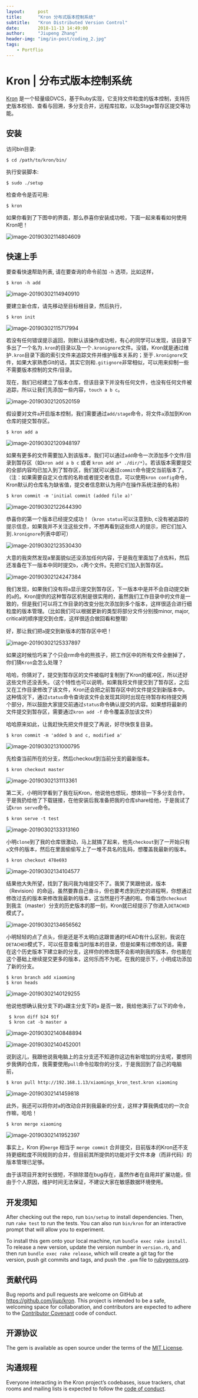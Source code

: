 ```yaml
---
layout:     post
title:      "Kron 分布式版本控制系统"
subtitle:   "Kron Distributed Version Control"
date:       2018-11-13 14:49:00
author:     "Jiupeng Zhang"
header-img: "img/in-post/coding_2.jpg"
tags:
    - Portflio
---
```


# Kron | 分布式版本控制系统

[Kron](https://github.com/jiup/kron) 是一个轻量级DVCS，基于Ruby实现，它支持文件粒度的版本控制，支持历史版本校验、查看与回溯，多分支合并，远程库拉取，以及Stage暂存区提交等功能。





## 安装

访问bin目录:

```shell
$ cd /path/to/kron/bin/
```

执行安装脚本:

```shell
$ sudo ./setup
```

检查命令是否可用:

```shell
$ kron
```

如果你看到了下图中的界面，那么恭喜你安装成功啦，下面一起来看看如何使用Kron吧！

![image-20190302114804609](https://github.com/ZhangJiupeng/zhangjiupeng.github.io/raw/master/img/in-post/image-20190302114804609.png)






## 快速上手

要查看快速帮助列表, 请在要查询的命令前加 `-h` 选项，比如这样，

```shell
$ kron -h add
```

![image-20190302114940910](https://github.com/ZhangJiupeng/zhangjiupeng.github.io/raw/master/img/in-post/image-20190302114940910.png)


要建立新仓库，请先移动至目标根目录，然后执行，

```shell
$ kron init
```

![image-20190302115717994](https://github.com/ZhangJiupeng/zhangjiupeng.github.io/raw/master/img/in-post/image-20190302115717994.png)

若没有任何错误提示返回，则默认该操作成功啦，有心的同学可以发现，该目录下多出了一个名为`.kron`的目录以及一个`.kronignore`文件。没错，Kron就是通过维护`.kron`目录下面的索引文件来追踪文件并维护版本关系的；至于`.kronignore`文件，如果大家熟悉Git的话，其实它则和`.gitignore`非常相似，可以用来抑制一些不需要版本控制的文件/目录。

现在，我们已经建立了版本仓库，但该目录下并没有任何文件，也没有任何文件被追踪，所以让我们先添加一些内容，`touch a b c`。

![image-20190302120520159](https://github.com/ZhangJiupeng/zhangjiupeng.github.io/raw/master/img/in-post/image-20190302120520159.png)



假设要对文件`a`开启版本控制，我们需要通过`add/stage`命令，将文件`a`添加到Kron仓库的提交暂存区。

```shell
$ kron add a
```

![image-20190302120948197](https://github.com/ZhangJiupeng/zhangjiupeng.github.io/raw/master/img/in-post/image-20190302120948197.png)

如果有更多的文件需要加入到该版本，我们可以通过`add`命令一次添加多个文件/目录到暂存区（如`kron add a b c` 或者 `kron add a* ./dir/*`）。若该版本需要提交的全部内容均已加入到了暂存区，我们就可以通过`commit`命令提交当前版本了。（注：如果需要自定义仓库的名称或者提交者信息，可以使用`kron config`命令，Kron默认的仓库名为缺省值，提交者信息默认为用户在操作系统注册的名称）



```shell
$ kron commit -m 'initial commit (added file a)'
```

![image-20190302122644390](https://github.com/ZhangJiupeng/zhangjiupeng.github.io/raw/master/img/in-post/image-20190302122644390.png)

恭喜你的第一个版本已经提交成功！（`kron status`可以注意到b, c没有被追踪的提示信息，如果我并不关注这些文件，不想再看到这些烦人的提示，把它们加入到`.kronignore`列表中即可）

![image-20190302123530430](https://github.com/ZhangJiupeng/zhangjiupeng.github.io/raw/master/img/in-post/image-20190302123530430.png)

大意的我突然发现a里面貌似还没添加任何内容，于是我在里面加了点佐料，然后还准备在下一版本中同时提交`b`，`c`两个文件。先把它们加入到暂存区。

![image-20190302124247384](https://github.com/ZhangJiupeng/zhangjiupeng.github.io/raw/master/img/in-post/image-20190302124247384.png)

我们发现，如果我们没有将`a`显示提交到暂存区，下一版本中是并不会自动提交新的`a`的。Kron提供的这种暂存区机制是很实用的，虽然我们工作目录中的文件是一致的，但是我们可以将工作目录的改变分批次添加到多个版本，这样很适合进行细粒度的版本管理。（比如我们可以根据更新的类型将部分文件分别按minor, major, critical的顺序提交到仓库，这样很适合做回看和整理）

好，那让我们把`a`提交到新版本的暂存区中吧！

![image-20190302125337897](https://github.com/ZhangJiupeng/zhangjiupeng.github.io/raw/master/img/in-post/image-20190302125337897.png)

如果这时候恰巧来了个只会rm命令的熊孩子，把工作区中的所有文件全删掉了，你们猜`Kron`会怎么处理？

哈哈，你猜对了，提交到暂存区的文件被临时复制到了Kron的缓冲区，所以还好这些文件还没丢失。（这个特性也可以说明，如果我将文件提交到了暂存区，之后又在工作目录修改了该文件，Kron还会把之前暂存区中的文件提交到新版本中。这种情况下，通过`status`命令查询该文件会发现其同时出现在待暂存和待提交两个部分，所以鼓励大家提交前通过`status`命令确认提交的内容。如果想将最新的文件提交到暂存区，需要通过`kron add -f` 命令覆盖添加该文件）



哈哈原来如此，让我赶快先把文件提交了再说，好尽快恢复目录。

```shell
$ kron commit -m 'added b and c, modified a'
```

![image-20190302131000795](https://github.com/ZhangJiupeng/zhangjiupeng.github.io/raw/master/img/in-post/image-20190302131000795.png)



先检查当前所在的分支，然后checkout到当前分支的最新版本。

```shell
$ kron checkout master
```

![image-20190302131113361](https://github.com/ZhangJiupeng/zhangjiupeng.github.io/raw/master/img/in-post/image-20190302131113361.png)



第二天，小明同学看到了我在玩Kron，他说他也想玩，想体验一下多分支合作，于是我扔给他了下载链接，在他安装后我准备把我的仓库share给他，于是我试了试`kron serve`命令。

```shell
$ kron serve -t test
```

![image-20190302133313160](https://github.com/ZhangJiupeng/zhangjiupeng.github.io/raw/master/img/in-post/image-20190302133313160.png)

小明`clone`到了我的仓库很激动，马上就搞了起来，他先`checkout`到了一开始只有`a`文件的版本，然后在里面偷偷写上了一堆不具名的乱码，想覆盖我最新的版本。



```shell
$ kron checkout 478e693
```

![image-20190302134104577](https://github.com/ZhangJiupeng/zhangjiupeng.github.io/raw/master/img/in-post/image-20190302134104577.png)

结果他大失所望，找到了我问我为啥提交不了。我笑了笑跟他说，版本（Revision）的命运，虽然要靠自己奋斗，但也要考虑到历史的进程啊，你想通过修改过去的版本来修改我最新的版本，这当然是行不通的啦。你看当你`checkout`到我主（master）分支的历史版本的那一刻，Kron就已经提示了你进入`DETACHED`模式了。

![image-20190302134656562](https://github.com/ZhangJiupeng/zhangjiupeng.github.io/raw/master/img/in-post/image-20190302134656562.png)

小明轻轻的点了点头，但是还是不太明白这跟普通的HEAD有什么区别，我说在`DETACHED`模式下，可以任意查看当时版本的目录，但是如果有过修改的话，需要在这个历史版本下建立新的分支，这样你的修改既不会影响到我的版本，你也能在这个基础上继续提交更多的版本，这何乐而不为呢。在我的提示下，小明成功添加了新的分支。



```shell
$ kron branch add xiaoming
$ kron heads
```

![image-20190302140129255](https://github.com/ZhangJiupeng/zhangjiupeng.github.io/raw/master/img/in-post/image-20190302140129255.png)



他说他想确认我分支下的`a`跟主分支下的`a` 是否一致，我给他演示了以下的命令，

```shell
 $ kron diff b24 91f
 $ kron cat -b master a
```

![image-20190302140848894](https://github.com/ZhangJiupeng/zhangjiupeng.github.io/raw/master/img/in-post/image-20190302140848894.png)

![image-20190302140452001](https://github.com/ZhangJiupeng/zhangjiupeng.github.io/raw/master/img/in-post/image-20190302140452001.png)



说到这儿，我跟他说我电脑上的主分支还不知道你这边有新增加的分支呢，要想同步我俩的仓库，我需要使用`pull`命令拉取你的分支，于是我回到了自己的电脑前，

```shell
$ kron pull http://192.168.1.13/xiaomings_kron_test.kron xiaoming
```

![image-20190302141459818](https://github.com/ZhangJiupeng/zhangjiupeng.github.io/raw/master/img/in-post/image-20190302141459818.png)



此外，我还可以将你对`a`的改动合并到我最新的分支，这样才算我俩成功的一次合作嘛，哈哈！

```shell
$ kron merge xiaoming
```

![image-20190302141952397](https://github.com/ZhangJiupeng/zhangjiupeng.github.io/raw/master/img/in-post/image-20190302141952397.png)



事实上，Kron 的`merge` 相当于 `merge commit` 合并提交，目前版本的Kron还不支持更细粒度不同规则的合并，但目前其所提供的功能对于文件本身（而非代码）的版本管理已足够。

由于该项目开发时长很短，不排除潜在bug存在，虽然作者在自用并扩展功能，但由于个人原因，维护时间无法保证，不建议大家在敏感数据环境使用。





## 开发须知

After checking out the repo, run `bin/setup` to install dependencies. Then, run `rake test` to run the tests. You can also run `bin/kron` for an interactive prompt that will allow you to experiment.

To install this gem onto your local machine, run `bundle exec rake install`. To release a new version, update the version number in `version.rb`, and then run `bundle exec rake release`, which will create a git tag for the version, push git commits and tags, and push the `.gem` file to [rubygems.org](https://rubygems.org).





## 贡献代码

Bug reports and pull requests are welcome on GitHub at https://github.com/jiup/kron. This project is intended to be a safe, welcoming space for collaboration, and contributors are expected to adhere to the [Contributor Covenant](http://contributor-covenant.org) code of conduct.





## 开源协议

The gem is available as open source under the terms of the [MIT License](https://opensource.org/licenses/MIT).





## 沟通规程

Everyone interacting in the Kron project’s codebases, issue trackers, chat rooms and mailing lists is expected to follow the [code of conduct](https://github.com/jiup/kron/blob/master/CODE_OF_CONDUCT.md).